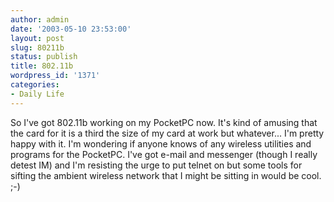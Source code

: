 ```yaml
---
author: admin
date: '2003-05-10 23:53:00'
layout: post
slug: 80211b
status: publish
title: 802.11b
wordpress_id: '1371'
categories:
- Daily Life
---
```


So I've got 802.11b working on my PocketPC now. It's kind of amusing
that the card for it is a third the size of my card at work but
whatever... I'm pretty happy with it. I'm wondering if anyone knows of
any wireless utilities and programs for the PocketPC. I've got e-mail
and messenger (though I really detest IM) and I'm resisting the urge to
put telnet on but some tools for sifting the ambient wireless network
that I might be sitting in would be cool. ;-)
